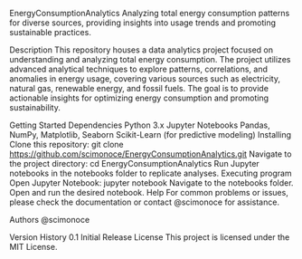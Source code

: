 EnergyConsumptionAnalytics
Analyzing total energy consumption patterns for diverse sources, providing insights into usage trends and promoting sustainable practices.

Description
This repository houses a data analytics project focused on understanding and analyzing total energy consumption. The project utilizes advanced analytical techniques to explore patterns, correlations, and anomalies in energy usage, covering various sources such as electricity, natural gas, renewable energy, and fossil fuels. The goal is to provide actionable insights for optimizing energy consumption and promoting sustainability.

Getting Started
Dependencies
Python 3.x
Jupyter Notebooks
Pandas, NumPy, Matplotlib, Seaborn
Scikit-Learn (for predictive modeling)
Installing
Clone this repository: git clone https://github.com/scimonoce/EnergyConsumptionAnalytics.git
Navigate to the project directory: cd EnergyConsumptionAnalytics
Run Jupyter notebooks in the notebooks folder to replicate analyses.
Executing program
Open Jupyter Notebook: jupyter notebook
Navigate to the notebooks folder.
Open and run the desired notebook.
Help
For common problems or issues, please check the documentation or contact @scimonoce for assistance.

Authors
@scimonoce

Version History
0.1
Initial Release
License
This project is licensed under the MIT License.
